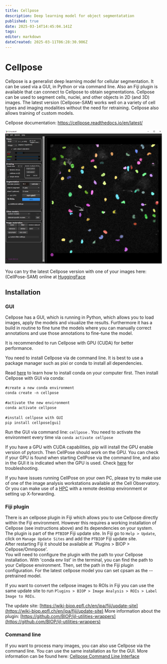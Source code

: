 ```yaml
---
title: Cellpose
description: Deep learning model for object segmentatation
published: true
date: 2025-03-14T14:45:04.141Z
tags: 
editor: markdown
dateCreated: 2025-03-11T06:28:30.906Z
---
```


# Cellpose

Cellpose is a generalist deep learning model for cellular segmentation. It can be used via a GUI, in Python or via command line. Also an Fiji plugin is available that can connect to Cellpose to obtain segmentations. Cellpose can be used to segment cells, nuclei, and other objects in 2D (and 3D) images. The latest version (Cellpose-SAM) works well on a variety of cell types and imaging modalities without the need for retraining. Cellpose also allows training of custom models.

Cellpose documentation: https://cellpose.readthedocs.io/en/latest/

![cellpose.png](images/cellpose_01.png)

You can try the latest Cellpose version with one of your images here:(CellPose-SAM) online at [HuggingFace](https://huggingface.co/spaces/mouseland/cellpose)

## Installation

### GUI
Cellpose has a GUI, which is running in Python, which allows you to load images, apply the models and visualize the results. Furthermore it has a build in routine to fine tune the models where you can manually correct annotations and use those annotations to fine-tune the model.

It is recommended to run Cellpose with GPU (CUDA) for better performance. 

You need to install Cellpose via de command line. It is best to use a package manager such as pixi or conda to install all dependencies.

Read [here](conda.md) to learn how to install conda on your computer first.
Then install Cellpose with GUI via conda:
```
#create a new conda environment
conda create -n cellpose   

#activate the new environment
conda activate cellpose   

#install cellpose with GUI
pip install cellpose[gui]
```

Run the GUI via command line: ```cellpose``` . You need to activate the environment every time via `conda activate cellpose`   

If you have a GPU with CUDA capabilities, pip will install the GPU enable version of pytorch. Then CellPose should work on the GPU. You can check if your GPU is found when starting CellPose via the command line, and also in the GUI it is indicated when the GPU is used. Check [here](https://github.com/MouseLand/cellpose#gpu-version-cuda-on-windows-or-linux) for troubleshooting.   

If you have issues running CellPose on your own PC, please try to make use of one of the image analysis workstations available at the Cell Observatory. Or you can make use of a [HPC](../computing/hpc.md) with a remote desktop environment or setting up X-forwarding.   

### Fiji plugin
There is an cellpose plugin in Fiji which allows you to use Cellpose directly within the Fiji environment. However this requires a working installation of Cellpose (see instructions above) and its dependencies on your system. The plugin is part of the `PTBIOP` Fiji update site.
In Fiji go to `Help > Update`, click on `Manage Update Sites` and add the `PTBIOP` Fiji update site.   
After restarting Fiji it should be available at `Plugins > BIOP > Cellpose/Omnipose'.   
You will need to configure the plugin with the path to your Cellpose installation. With 'conda env list' in the terminal, you can find the path to your Cellpose environment. Then, set the path in the Fiji plugin configuration.
For the latest cellpose model you can set cpsam as the --pretrained model.

If you want to convert the cellpose images to ROIs in Fiji you can use the same update site to run `Plugins > BIOP > Image Analysis > ROIs > Label Image to ROIs`.

The update site: [https://wiki-biop.epfl.ch/en/ipa/fiji/update-site](https://wiki-biop.epfl.ch/en/ipa/fiji/update-site)
More information about the plugin: [https://github.com/BIOP/ijl-utilities-wrappers](https://github.com/BIOP/ijl-utilities-wrappers)

### Command line
If you want to process many images, you can also use Cellpose via the command line. You can use the same installation as for the GUI.
More information can be found here: [Cellpose Command Line Interface](https://cellpose.readthedocs.io/en/latest/command.html#command-line-examples)
